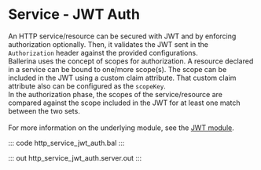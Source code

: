# Service - JWT Auth

An HTTP service/resource can be secured with JWT and by enforcing
authorization optionally. Then, it validates the JWT sent in the
`Authorization` header against the provided configurations.<br/>
Ballerina uses the concept of scopes for authorization. A resource declared
in a service can be bound to one/more scope(s). The scope can be included
in the JWT using a custom claim attribute. That custom claim attribute
also can be configured as the `scopeKey`.<br/>
In the authorization phase, the scopes of the service/resource are compared
against the scope included in the JWT for at least one match between the two
sets.<br/><br/>
For more information on the underlying module, 
see the [JWT module](https://docs.central.ballerina.io/ballerina/jwt/latest/).

::: code http_service_jwt_auth.bal :::

::: out http_service_jwt_auth.server.out :::